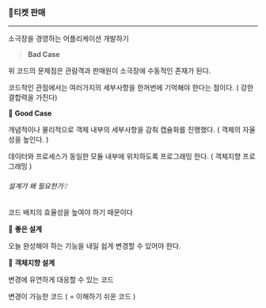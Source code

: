 ### 🔖티켓 판매

---

소극장을 경영하는 어플리케이션 개발하기



> **Bad Case**

위 코드의 문제점은 관람객과 판매원이 소극장에 수동적인 존재가 된다.

코드적인 관점에서는 여러가지의 세부사항을 한꺼번에 기억해야 한다는 점이다. ( 강한 결합력을 가진다)

💬  **Good Case**

개념적이나 물리적으로 객체 내부의 세부사항을 감춰 캡슐화를 진행했다. ( 객체의 자율성을 높인다. )

데이터와 프로세스가 동일한 모듈 내부에 위치하도록 프로그래밍 한다. ( 객체지향 프로그래밍 )



###### 설계가 왜 필요한가❔
코드 배치의 효율성을 높여야 하기 때문이다

💬 **좋은 설계**

오늘 완성해야 하는 기능을 내일 쉽게 변경할 수 있어야 한다.



💬 **객체지향 설계**

변경에 유연하게 대응할 수 있는 코드

변경이 가능한 코드 ( = 이해하기 쉬운 코드 )